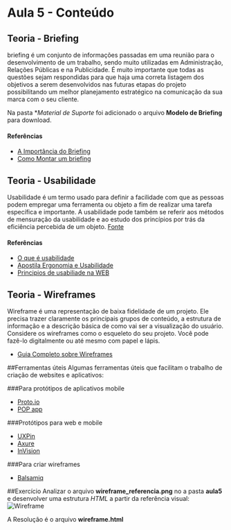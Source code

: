 # Aula 5 - Conteúdo

## Teoria - Briefing
briefing é um conjunto de informações passadas em uma reunião para o desenvolvimento de um trabalho, sendo muito utilizadas em Administração, Relações Públicas e na Publicidade. É muito importante que todas as questões sejam respondidas para que haja uma correta listagem dos objetivos a serem desenvolvidos nas futuras etapas do projeto possibilitando um melhor planejamento estratégico na comunicação da sua marca com o seu cliente.

Na pasta **Material de Suporte* foi adicionado o arquivo **Modelo de Briefing** para download.

#### Referências
* [A Importância do Briefing](http://www.page1.com.br/a-importancia-do-briefing/ )
* [Como Montar um briefing](http://marketingdrops.com.br/comunicacao/como-montar-um-briefing/ )

## Teoria - Usabilidade
Usabilidade é um termo usado para definir a facilidade com que as pessoas podem empregar uma ferramenta ou objeto a fim de realizar uma tarefa específica e importante. A usabilidade pode também se referir aos métodos de mensuração da usabilidade e ao estudo dos princípios por trás da eficiência percebida de um objeto.
[Fonte](https://pt.wikipedia.org/wiki/Usabilidade )

#### Referências
* [O que é usabilidade](http://tableless.com.br/o-que-e-usabilidade/)
* [Apostila Ergonomia e Usabilidade](http://www.univasf.edu.br/~jorge.cavalcanti/cap1_livro_ergonomia_usabilidade.pdf )
* [Principios de usabiliade na WEB](ftp://ftp.unicamp.br/pub/apoio/treinamentos/tutoriais/tut_UsabilidadeWeb.pdf )

## Teoria - Wireframes
Wireframe é uma representação de baixa fidelidade de um projeto. Ele precisa trazer claramente os principais grupos de conteúdo, a estrutura de informação e a descrição básica de como vai ser a visualização do usuário. Considere os wireframes como o esqueleto do seu projeto. Você pode fazê-lo digitalmente ou até mesmo com papel e lápis.

* [Guia Completo sobre Wireframes](http://desenvolvimentoparaweb.com/ux/wireframe-web-guia-completo/)

##Ferramentas úteis
Algumas ferramentas úteis que facilitam o trabalho de criação de websites e aplicativos:

###Para protótipos de aplicativos mobile
* [Proto.io](https://proto.io/)
* [POP app](https://popapp.in/)

###Protótipos para web e mobile
* [UXPin](https://www.uxpin.com/)
* [Axure](http://www.axure.com/)
* [InVision](https://www.invisionapp.com/)

###Para criar wireframes
* [Balsamiq](https://balsamiq.com/)

##Exercício
Analizar o arquivo **wireframe_referencia.png** no a pasta **aula5** e desenvolver uma estrutura *HTML* a partir da referência visual:
![Wireframe](wireframe_referencia.png "Wireframe")

A Resolução é o arquivo **wireframe.html**
